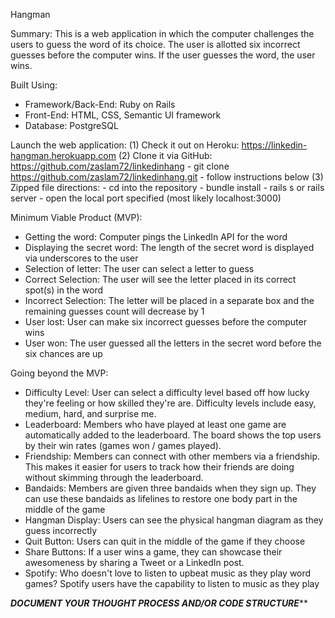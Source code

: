 Hangman

Summary: 
This is a web application in which the computer challenges the users to guess the word of its choice. The user is allotted six incorrect guesses before the computer wins. If the user guesses the word, the user wins.


Built Using:  
- Framework/Back-End: Ruby on Rails 
- Front-End: HTML, CSS, Semantic UI framework 
- Database: PostgreSQL

Launch the web application: 
(1) Check it out on Heroku: https://linkedin-hangman.herokuapp.com
(2) Clone it via GitHub: https://github.com/zaslam72/linkedinhang
    - git clone https://github.com/zaslam72/linkedinhang.git
    - follow instructions below 
(3) Zipped file directions: 
    - cd into the repository 
    - bundle install 
    - rails s or rails server
    - open the local port specified (most likely localhost:3000)


Minimum Viable Product (MVP): 
- Getting the word: Computer pings the LinkedIn API for the word 
- Displaying the secret word: The length of the secret word is displayed via underscores to the user
- Selection of letter: The user can select a letter to guess 
- Correct Selection: The user will see the letter placed in its correct spot(s) in the word 
- Incorrect Selection: The letter will be placed in a separate box and the remaining guesses count will decrease by 1
- User lost: User can make six incorrect guesses before the computer wins
- User won: The user guessed all the letters in the secret word before the six chances are up


Going beyond the MVP: 
- Difficulty Level: User can select a difficulty level based off how lucky they're feeling or how skilled they're are. Difficulty levels include easy, medium, hard, and surprise me.
- Leaderboard: Members who have played at least one game are automatically added to the leaderboard. The board shows the top users by their win rates (games won / games played).
- Friendship: Members can connect with other members via a friendship. This makes it easier for users to track how their friends are doing without skimming through the leaderboard. 
- Bandaids: Members are given three bandaids when they sign up. They can use these bandaids as lifelines to restore one body part in the middle of the game 
- Hangman Display: Users can see the physical hangman diagram as they guess incorrectly 
- Quit Button: Users can quit in the middle of the game if they choose 
- Share Buttons: If a user wins a game, they can showcase their awesomeness by sharing a Tweet or a LinkedIn post. 
- Spotify: Who doesn't love to listen to upbeat music as they play word games? Spotify users have the capability to listen to music as they play 




*****DOCUMENT YOUR THOUGHT PROCESS AND/OR CODE STRUCTURE*******